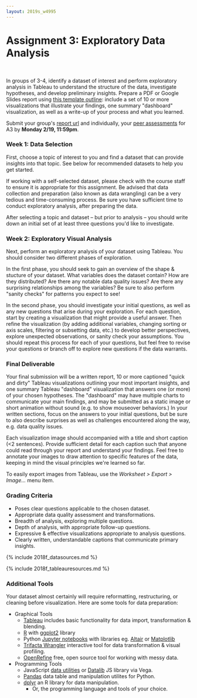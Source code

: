 ```yaml
---
layout: 2019s_w4995
---
```


# Assignment 3: Exploratory Data Analysis
<br>

In groups of 3-4, identify a dataset of interest and perform exploratory analysis in Tableau to understand the structure of the data, investigate hypotheses, and develop preliminary insights. Prepare a PDF or Google Slides report using [this template outline](https://gist.github.com/agness/2809bd8e7b99b047091998f837736349): include a set of 10 or more visualizations that illustrate your findings, one summary "dashboard" visualization, as well as a write-up of your process and what you learned.

Submit your group's [report url](https://goo.gl/forms/ny9KuRGjuKSTce3x1) and individually, your [peer assessments](https://goo.gl/forms/dnsPtj7Tmx0wVVlU2) for A3 by **Monday 2/19, 11:59pm**.

### Week 1: Data Selection

First, choose a topic of interest to you and find a dataset that can provide insights into that topic. See below for recommended datasets to help you get started.

If working with a self-selected dataset, please check with the course staff to ensure it is appropriate for this assignment. Be advised that data collection and preparation (also known as data wrangling) can be a very tedious and time-consuming process. Be sure you have sufficient time to conduct exploratory analysis, after preparing the data.

After selecting a topic and dataset – but prior to analysis – you should write down an initial set of at least three questions you'd like to investigate.

### Week 2: Exploratory Visual Analysis

Next, perform an exploratory analysis of your dataset using Tableau. You should consider two different phases of exploration.

In the first phase, you should seek to gain an overview of the shape & stucture of your dataset. What variables does the dataset contain? How are they distributed? Are there any notable data quality issues? Are there any surprising relationships among the variables? Be sure to also perform "sanity checks" for patterns you expect to see!

In the second phase, you should investigate your initial questions, as well as any new questions that arise during your exploration. For each question, start by creating a visualization that might provide a useful answer. Then refine the visualization (by adding additional variables, changing sorting or axis scales, filtering or subsetting data, etc.) to develop better perspectives, explore unexpected observations, or sanity check your assumptions. You should repeat this process for each of your questions, but feel free to revise your questions or branch off to explore new questions if the data warrants.

### Final Deliverable

Your final submission will be a written report, 10 or more captioned "quick and dirty" Tableau visualizations outlining your most important insights, and one summary Tableau "dashboard" visualization that answers one (or more) of your chosen hypotheses. The "dashboard" may have multiple charts to communicate your main findings, and may be submitted as a static image or short animation without sound (e.g. to show mouseover behaviors.) In your written sections, focus on the answers to your initial questions, but be sure to also describe surprises as well as challenges encountered along the way, e.g. data quality issues.

Each visualization image should accompanied with a title and short caption (\<2 sentences). Provide sufficient detail for each caption such that anyone could read through your report and understand your findings. Feel free to annotate your images to draw attention to specific features of the data, keeping in mind the visual principles we're learned so far.

To easily export images from Tableau, use the *Worksheet > Export > Image...* menu item.

### Grading Criteria

* Poses clear questions applicable to the chosen dataset.
* Appropriate data quality assessment and transformations.
* Breadth of analysis, exploring multiple questions.
* Depth of analysis, with appropriate follow-up questions.
* Expressive & effective visualizations appropriate to analysis questions.
* Clearly written, understandable captions that communicate primary insights.

{% include 2018f_datasources.md %}

{% include 2018f_tableauresources.md %}

### Additional Tools

Your dataset almost certainly will require reformatting, restructuring, or cleaning before visualization. Here are some tools for data preparation:

* Graphical Tools
  * [Tableau](https://www.tableau.com/academic/students) includes basic functionality for data import, transformation & blending.
  * [R](https://www.r-project.org/) with [ggplot2](http://ggplot2.org/) library
  * Python [Jupyter notebooks](http://jupyter.org/) with libraries eg. [Altair](https://altair-viz.github.io/) or [Matplotlib](http://matplotlib.org/)
  * [Trifacta Wrangler](https://www.trifacta.com/start-wrangling/) interactive tool for data transformation & visual profiling.
  * [OpenRefine](http://openrefine.org/) free, open source tool for working with messy data.
* Programming Tools
  * JavaScript [data utilities](https://bocoup.com/work/learn-js-data) or [Datalib](https://github.com/vega/datalib) JS library via Vega.
  * [Pandas](http://pandas.pydata.org/) data table and manipulation utilites for Python.
  * [dplyr](https://cran.r-project.org/web/packages/dplyr/vignettes/introduction.html) an R library for data manipulation.
	* Or, the programming language and tools of your choice.
